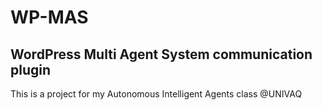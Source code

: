# WP-MAS
## WordPress Multi Agent System communication plugin

This is a project for my Autonomous Intelligent Agents class @UNIVAQ